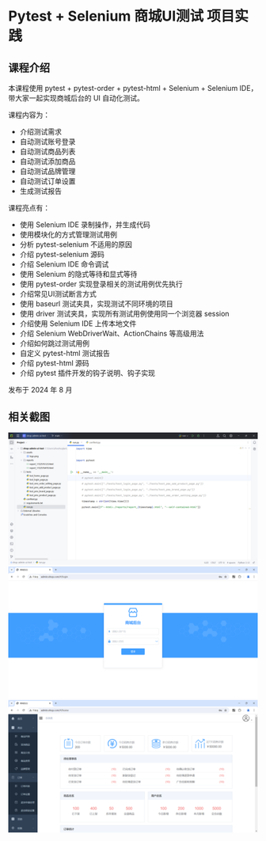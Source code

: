# Pytest + Selenium 商城UI测试 项目实践

## 课程介绍

本课程使用 pytest + pytest-order + pytest-html + Selenium + Selenium IDE，带大家一起实现商城后台的 UI 自动化测试。

课程内容为：

- 介绍测试需求
- 自动测试账号登录
- 自动测试商品列表
- 自动测试添加商品
- 自动测试品牌管理
- 自动测试订单设置
- 生成测试报告

课程亮点有：

- 使用 Selenium IDE 录制操作，并生成代码
- 使用模块化的方式管理测试用例
- 分析 pytest-selenium 不适用的原因
- 介绍 pytest-selenium 源码
- 介绍 Selenium IDE 命令调试
- 使用 Selenium 的隐式等待和显式等待
- 使用 pytest-order 实现登录相关的测试用例优先执行
- 介绍常见UI测试断言方式
- 使用 baseurl 测试夹具，实现测试不同环境的项目
- 使用 driver 测试夹具，实现所有测试用例使用同一个浏览器 session
- 介绍使用 Selenium IDE 上传本地文件
- 介绍 Selenium WebDriverWait、ActionChains 等高级用法
- 介绍如何跳过测试用例
- 自定义 pytest-html 测试报告
- 介绍 pytest-html 源码
- 介绍 pytest 插件开发的钩子说明、钩子实现

发布于 2024 年 8 月

## 相关截图

![截图_01.png](相关截图/截图_01.png)
![截图_02.png](相关截图/截图_02.png)
![截图_03.png](相关截图/截图_03.png)